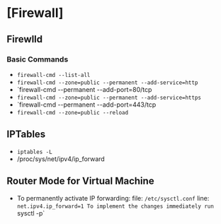 # [Firewall]

## Firewlld

### Basic Commands
- `firewall-cmd --list-all`
- `firewall-cmd --zone=public --permanent --add-service=http`
- `firewall-cmd --permanent --add-port=80/tcp
- `firewall-cmd --zone=public --permanent --add-service=https`
- `firewall-cmd --permanent --add-port=443/tcp
- `firewall-cmd --zone=public --reload`

## IPTables
- `iptables -L`
- /proc/sys/net/ipv4/ip_forward

## Router Mode for Virtual Machine
- To permanently activate IP forwarding: 
  file: `/etc/sysctl.conf`
  line: `net.ipv4.ip_forward=1
  To implement the changes immediately run `sysctl -p`
